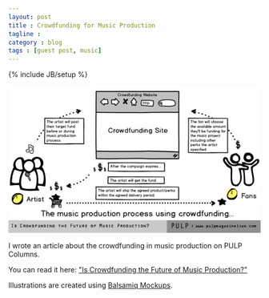 ```yaml
---
layout: post
title : Crowdfunding for Music Production
tagline : 
category : blog
tags : [guest post, music]
---
```

{% include JB/setup %}

![Crowdfunding](/assets/images/crowdfunding.jpg)

I wrote an article about the crowdfunding in music production on PULP Columns. 

You can read it here: ["Is Crowdfunding the Future of Music Production?"](http://pulpmagazinelive.com/column/new-shit/crowdfunding-future-of-music-production)

Illustrations are created using [Balsamiq Mockups](http://balsamiq.com/products/mockups/).